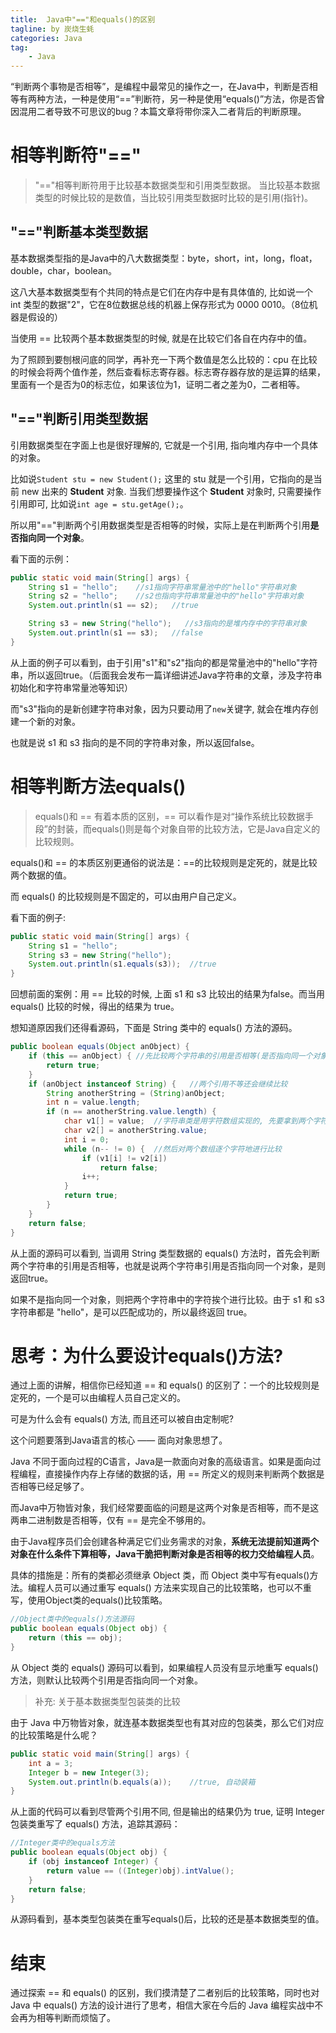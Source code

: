 ```yaml
---  
title:  Java中"=="和equals()的区别  
tagline: by 炭烧生蚝  
categories: Java  
tag: 
    - Java
---
```


“判断两个事物是否相等”，是编程中最常见的操作之一，在Java中，判断是否相等有两种方法，一种是使用“==”判断符，另一种是使用“equals()”方法，你是否曾因混用二者导致不可思议的bug？本篇文章将带你深入二者背后的判断原理。

<!--more-->

# 相等判断符"=="

> "=="相等判断符用于比较基本数据类型和引用类型数据。 当比较基本数据类型的时候比较的是数值，当比较引用类型数据时比较的是引用(指针)。

## "=="判断基本类型数据

基本数据类型指的是Java中的八大数据类型：byte，short，int，long，float，double，char，boolean。

这八大基本数据类型有个共同的特点是它们在内存中是有具体值的, 比如说一个 int 类型的数据"2"，它在8位数据总线的机器上保存形式为 0000 0010。（8位机器是假设的）

当使用 == 比较两个基本数据类型的时候, 就是在比较它们各自在内存中的值。

为了照顾到要刨根问底的同学，再补充一下两个数值是怎么比较的：cpu 在比较的时候会将两个值作差，然后查看标志寄存器。标志寄存器存放的是运算的结果，里面有一个是否为0的标志位，如果该位为1，证明二者之差为0，二者相等。

## "=="判断引用类型数据

引用数据类型在字面上也是很好理解的, 它就是一个引用, 指向堆内存中一个具体的对象。

比如说`Student stu = new Student();` 这里的 stu 就是一个引用，它指向的是当前 new 出来的 **Student** 对象. 当我们想要操作这个 **Student** 对象时, 只需要操作引用即可, 比如说`int age = stu.getAge();`。

所以用"=="判断两个引用数据类型是否相等的时候，实际上是在判断两个引用**是否指向同一个对象**。

看下面的示例：

```java
public static void main(String[] args) {
    String s1 = "hello";	//s1指向字符串常量池中的"hello"字符串对象
    String s2 = "hello";	//s2也指向字符串常量池中的"hello"字符串对象
    System.out.println(s1 == s2);   //true

    String s3 = new String("hello");   //s3指向的是堆内存中的字符串对象 
    System.out.println(s1 == s3);	//false
}
```

从上面的例子可以看到，由于引用"s1"和"s2"指向的都是常量池中的"hello"字符串，所以返回true。（后面我会发布一篇详细讲述Java字符串的文章，涉及字符串初始化和字符串常量池等知识）

而"s3"指向的是新创建字符串对象，因为只要动用了`new`关键字, 就会在堆内存创建一个新的对象。

也就是说 s1 和 s3 指向的是不同的字符串对象，所以返回false。

# 相等判断方法equals()

> equals()和 == 有着本质的区别，== 可以看作是对“操作系统比较数据手段”的封装，而equals()则是每个对象自带的比较方法，它是Java自定义的比较规则。

equals()和 == 的本质区别更通俗的说法是：==的比较规则是定死的，就是比较两个数据的值。

而 equals() 的比较规则是不固定的，可以由用户自己定义。

看下面的例子: 

```java
public static void main(String[] args) {
    String s1 = "hello";
    String s3 = new String("hello");    
    System.out.println(s1.equals(s3));	//true
}
```

回想前面的案例：用 == 比较的时候, 上面 s1 和 s3 比较出的结果为false。而当用 equals() 比较的时候，得出的结果为 true。

想知道原因我们还得看源码，下面是 String 类中的 equals() 方法的源码。

```java
public boolean equals(Object anObject) {
    if (this == anObject) {	//先比较两个字符串的引用是否相等(是否指向同一个对象), 是直接返回true
        return true;
    }
    if (anObject instanceof String) {	//两个引用不等还会继续比较
        String anotherString = (String)anObject;
        int n = value.length;
        if (n == anotherString.value.length) {
            char v1[] = value;	//字符串类是用字符数组实现的, 先要拿到两个字符串的字符数组
            char v2[] = anotherString.value;
            int i = 0;
            while (n-- != 0) {	//然后对两个数组逐个字符地进行比较
                if (v1[i] != v2[i])
                    return false;
                i++;
            }
            return true;
        }
    }
    return false;
}
```

从上面的源码可以看到, 当调用 String 类型数据的 equals() 方法时，首先会判断两个字符串的引用是否相等，也就是说两个字符串引用是否指向同一个对象，是则返回true。

如果不是指向同一个对象，则把两个字符串中的字符挨个进行比较。由于 s1 和 s3 字符串都是 "hello"，是可以匹配成功的，所以最终返回 true。


# 思考：为什么要设计equals()方法?

通过上面的讲解，相信你已经知道 == 和 equals() 的区别了：一个的比较规则是定死的，一个是可以由编程人员自己定义的。

可是为什么会有 equals() 方法, 而且还可以被自由定制呢? 

这个问题要落到Java语言的核心 —— 面向对象思想了。

Java 不同于面向过程的C语言，Java是一款面向对象的高级语言。如果是面向过程编程，直接操作内存上存储的数据的话，用 == 所定义的规则来判断两个数据是否相等已经足够了。

而Java中万物皆对象，我们经常要面临的问题是这两个对象是否相等，而不是这两串二进制数是否相等，仅有 == 是完全不够用的。

由于Java程序员们会创建各种满足它们业务需求的对象，**系统无法提前知道两个对象在什么条件下算相等，Java干脆把判断对象是否相等的权力交给编程人员**。


具体的措施是：所有的类都必须继承 Object 类，而 Object 类中写有equals()方法。编程人员可以通过重写 equals() 方法来实现自己的比较策略，也可以不重写，使用Object类的equals()比较策略。


```java
//Object类中的equals()方法源码
public boolean equals(Object obj) {
    return (this == obj);
}
```
从 Object 类的 equals() 源码可以看到，如果编程人员没有显示地重写 equals() 方法，则默认比较两个引用是否指向同一个对象。


> 补充: 关于基本数据类型包装类的比较

由于 Java 中万物皆对象，就连基本数据类型也有其对应的包装类，那么它们对应的比较策略是什么呢？

```java
public static void main(String[] args) {
    int a = 3;
    Integer b = new Integer(3);
    System.out.println(b.equals(a));	//true, 自动装箱
}
```

从上面的代码可以看到尽管两个引用不同, 但是输出的结果仍为 true, 证明 Integer 包装类重写了 equals() 方法，追踪其源码：

```java
//Integer类中的equals方法
public boolean equals(Object obj) {
    if (obj instanceof Integer) {
        return value == ((Integer)obj).intValue();
    }
    return false;
}
```

从源码看到，基本类型包装类在重写equals()后，比较的还是基本数据类型的值。

# 结束

通过探索 == 和 equals() 的区别，我们摸清楚了二者别后的比较策略，同时也对 Java 中 equals() 方法的设计进行了思考，相信大家在今后的 Java 编程实战中不会再为相等判断而烦恼了。
